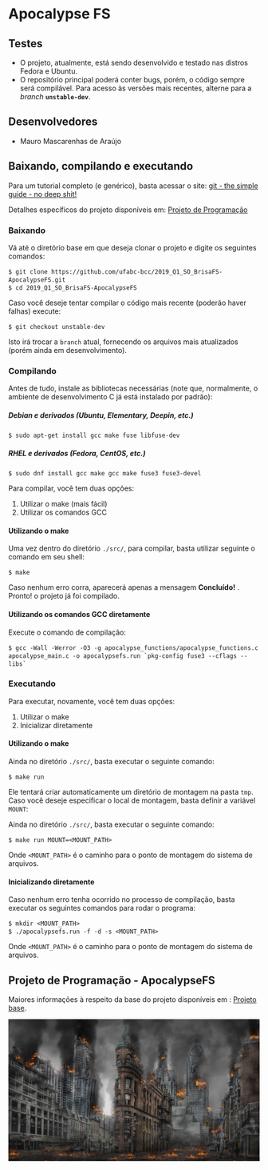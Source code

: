 # Apocalypse FS

## Testes

- O projeto, atualmente, está sendo desenvolvido e testado nas distros Fedora e Ubuntu.
- O repositório principal poderá conter bugs, porém, o código sempre será compilável. Para acesso às versões mais recentes, alterne para a *branch* **`unstable-dev`**.

## Desenvolvedores

- Mauro Mascarenhas de Araújo

## Baixando, compilando e executando

Para um tutorial completo (e genérico), basta acessar o site: [git - the simple guide - no deep shit!](http://rogerdudler.github.io/git-guide/)

Detalhes específicos do projeto disponíveis em: [Projeto de Programação](http://professor.ufabc.edu.br/~e.francesquini/2019.q1.so/projeto/)

### Baixando

Vá até o diretório base em que deseja clonar o projeto e digite os seguintes comandos:

	$ git clone https://github.com/ufabc-bcc/2019_Q1_SO_BrisaFS-ApocalypseFS.git
	$ cd 2019_Q1_SO_BrisaFS-ApocalypseFS
 
Caso você deseje tentar compilar o código mais recente (poderão haver falhas) execute:

	$ git checkout unstable-dev

Isto irá trocar a `branch` atual, fornecendo os arquivos mais atualizados (porém ainda em desenvolvimento).

### Compilando

Antes de tudo, instale as bibliotecas necessárias (note que, normalmente, o ambiente de desenvolvimento C já está instalado por padrão):

##### Debian e derivados (Ubuntu, Elementary, Deepin, etc.)

	$ sudo apt-get install gcc make fuse libfuse-dev

##### RHEL e derivados (Fedora, CentOS, etc.)

	$ sudo dnf install gcc make gcc make fuse3 fuse3-devel

Para compilar, você tem duas opções:

1. Utilizar o make (mais fácil)
2. Utilizar os comandos GCC

#### Utilizando o make

Uma vez dentro do diretório `./src/`, para compilar, basta utilizar seguinte o comando em seu shell:

	$ make

Caso nenhum erro corra, aparecerá apenas a mensagem **Concluído!** . Pronto! o projeto já foi compilado.

#### Utilizando os comandos GCC diretamente

Execute o comando de compilação:

	$ gcc -Wall -Werror -O3 -g apocalypse_functions/apocalypse_functions.c apocalypse_main.c -o apocalypsefs.run `pkg-config fuse3 --cflags --libs`

### Executando

Para executar, novamente, você tem duas opções:
1. Utilizar o make
2. Inicializar diretamente

#### Utilizando o make

Ainda no diretório `./src/`, basta executar o seguinte comando:

	$ make run

Ele tentará criar automaticamente um diretório de montagem na pasta `tmp`. Caso você deseje especificar o local de montagem, basta definir a variável `MOUNT`:

Ainda no diretório `./src/`, basta executar o seguinte comando:

	$ make run MOUNT=<MOUNT_PATH>

Onde `<MOUNT_PATH>` é o caminho para o ponto de montagem do sistema de arquivos.

#### Inicializando diretamente

Caso nenhum erro tenha ocorrido no processo de compilação, basta executar os seguintes comandos para rodar o programa:

	$ mkdir <MOUNT_PATH>
	$ ./apocalypsefs.run -f -d -s <MOUNT_PATH>

Onde `<MOUNT_PATH>` é o caminho para o ponto de montagem do sistema de arquivos.

## Projeto de Programação - ApocalypseFS

Maiores informações à respeito da base do projeto disponíveis em : [Projeto base](base_implementation/).

![ApocalypseFS](figs/apocalypse.jpg)

